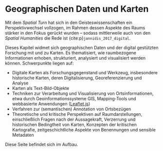 # Geographischen Daten und Karten

Mit dem *Spatial Turn* hat sich in den Geisteswissenschaften ein Perspektivwechsel vollzogen, im Rahmen dessen Aspekte des Raums stärker in den Fokus gerückt wurden – sodass mittlerweile auch von den *Spatial Humanities* die Rede ist {cite:p}`jannidis_2017_digital`. 

Dieses Kapitel widmet sich geographischen Daten und der digital gestützten Forschung mit und zu Karten. Es thematisiert, wie raumbezogene Informationen erhoben, strukturiert, analysiert und visualisiert werden können.  Schwerpunkte liegen auf:
- Digitale Karten als Forschungsgegenstand und Werkzeug, insbesondere historische Karten, deren Digitalisierung, Georeferenzierung und Analyse
- Karten als Text-Bild-Objekte
- Techniken zur Verarbeitung und Visualisierung von Ortsinformationen, etwa durch Geoinformationssysteme GIS, Mapping-Tools und webbasierte Anwendungen ([Leaflet.js](https://leafletjs.com))
- Verfahren zur (semantischen) Annotation von Ortsbezügen
- Theoretische und kritische Perspektiven auf Raumdarstellungen, einschließlich Fragen nach der Aussagekraft, Verzerrung und historischen Bedingtheit von Karten, Konzepten der kritischen Kartografie, zeitgeschichtliche Aspekte von Benennungen und sensible Metadaten

Diese Seite befindet sich im Aufbau.
